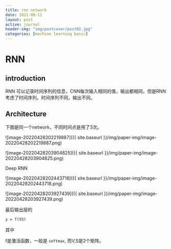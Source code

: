 ```yaml
---
title: rnn network
date: 2021-08-12
layout: post
active: journal
header-img: "img/postcover/post02.jpg"
categories: [machine learning basic]
---
```


# RNN

## introduction

RNN 可以记录时间序列的信息，CNN每次输入相同的值，输出都相同，但是RNN考虑了时间序列。时间序列不同，输出不同。

## Architecture

下图是同一个network，不同时间点是用了3次。

![image-20220428202219887]({{ site.baseurl }}/img/paper-img/image-20220428202219887.png)

![image-20220428203904825]({{ site.baseurl }}/img/paper-img/image-20220428203904825.png)

Deep RNN

![image-20220428202443718]({{ site.baseurl }}/img/paper-img/image-20220428202443718.png)

![image-20220428203927439]({{ site.baseurl }}/img/paper-img/image-20220428203927439.png)

最后输出层的 

```mathematica
y = f(VS)
```

其中

f是激活函数，一般是 `softmax`, 而V,S是2个矩阵。

